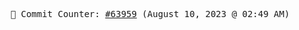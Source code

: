 <p align="center">
    <samp>
        📮 Commit Counter: <a href="https://github.com/Javascript-void0/Javascript-void0/commits/main">#63959</a> (August 10, 2023 @ 02:49 AM)
    </samp>
</p>